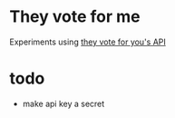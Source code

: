 # They vote for me

Experiments using [they vote for you's API](https://theyvoteforyou.org.au/help/data)

# todo
- make api key a secret
